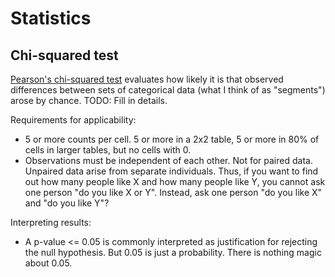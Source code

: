 Statistics
===

Chi-squared test
----

[Pearson's chi-squared test](https://en.wikipedia.org/wiki/Pearson%27s_chi-squared_test) evaluates how likely it is that observed differences between sets of categorical data (what I think of as "segments") arose by chance. TODO: Fill in details.

Requirements for applicability:

- 5 or more counts per cell. 5 or more in a 2x2 table, 5 or more in 80% of cells in larger tables, but no cells with 0.
- Observations must be independent of each other. Not for paired data. Unpaired data arise from separate individuals. Thus, if you want to find out how many people like X and how many people like Y, you cannot ask one person "do you like X or Y". Instead, ask one person "do you like X" and "do you like Y"?

Interpreting results:

- A p-value <= 0.05 is commonly interpreted as justification for rejecting the null hypothesis. But 0.05 is just a probability. There is nothing magic about 0.05.

